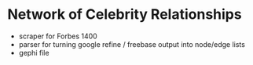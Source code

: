 # Network of Celebrity Relationships
* scraper for Forbes 1400
* parser for turning google refine / freebase output into node/edge lists
* gephi file
